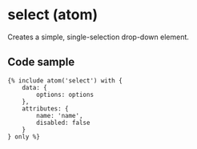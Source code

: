 # select (atom)

Creates a simple, single-selection drop-down element.

## Code sample

```
{% include atom('select') with {
    data: {
        options: options
    },
    attributes: {
        name: 'name',
        disabled: false
    }
} only %}
```
